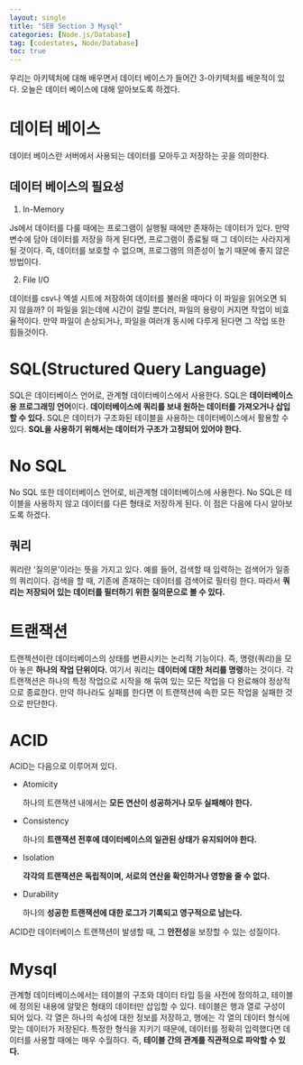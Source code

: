 ```yaml
---
layout: single
title: "SEB Section 3 Mysql"
categories: [Node.js/Database]
tag: [codestates, Node/Database]
toc: true
---
```


우리는 아키텍처에 대해 배우면서 데이터 베이스가 들어간 3-아키텍처를 배운적이 있다. 오늘은 데이터 베이스에 대해 알아보도록 하겠다.

# 데이터 베이스

데이터 베이스란 서버에서 사용되는 데이터를 모아두고 저장하는 곳을 의미한다.

## 데이터 베이스의 필요성

1. In-Memory

Js에서 데이터를 다룰 때에는 프로그램이 실행될 때에만 존재하는 데이터가 있다. 만약 변수에 담아 데이터를 저장을 하게 된다면, 프로그램이 종료될 때 그 데이터는 사라지게 될 것이다. 즉, 데이터를 보호할 수 없으며, 프로그램의 의존성이 높기 때문에 좋지 않은 방법이다.

2. File I/O

데이터를 csv나 엑셀 시트에 저장하여 데이터를 불러올 때마다 이 파일을 읽어오면 되지 않을까? 이 파일을 읽는데에 시간이 걸릴 뿐더러, 파일의 용량이 커지면 작업이 비효율적이다. 만약 파일이 손상되거나, 파일을 여러개 동시에 다루게 된다면 그 작업 또한 힘들것이다.

# SQL(Structured Query Language)

SQL은 데이터베이스 언어로, 관계형 데이터베이스에서 사용한다. SQL은 **데이터베이스 용 프로그래밍 언어**이다. **데이터베이스에 쿼리를 보내 원하는 데이터를 가져오거나 삽입할 수 있다.** SQL은 데이터가 구조화된 테이블을 사용하는 데이터베이스에서 활용할 수 있다. **SQL을 사용하기 위해서는 데이터가 구조가 고정되어 있어야 한다.**

# No SQL

No SQL 또한 데이터베이스 언어로, 비관계형 데이터베이스에 사용한다. No SQL은 테이블을 사용하지 않고 데이터를 다른 형태로 저장하게 된다. 이 점은 다음에 다시 알아보도록 하겠다.

## 쿼리

쿼리란 '질의문'이라는 뜻을 가지고 있다. 예를 들어, 검색할 때 입력하는 검색어가 일종의 쿼리이다. 검색을 할 때, 기존에 존재하는 데이터를 검색어로 필터링 한다. 따라서 **쿼리는 저장되어 있는 데이터를 필터하기 위한 질의문으로 볼 수 있다.**

# 트랜잭션

트랜젝션이란 데이터베이스의 상태를 변환시키는 논리적 기능이다. 즉, 명령(쿼리)을 모아 놓은 **하나의 작업 단위이다.** 여기서 쿼리는 **데이터에 대한 처리를 명령**하는 것이다. 각 트랜잭션은 하나의 특정 작업으로 시작을 해 묶여 있는 모든 작업을 다 완료해야 정상적으로 종료한다. 만약 하나라도 실패를 한다면 이 트랜잭션에 속한 모든 작업을 실패한 것으로 판단한다.

# ACID

ACID는 다음으로 이루어져 있다.

- Atomicity

  하나의 트랜잭션 내에서는 **모든 연산이 성공하거나 모두 실패해야 한다.**

- Consistency

  하나의 **트랜잭션 전후에 데이터베이스의 일관된 상태가 유지되어야 한다.**

- Isolation

  **각각의 트랜잭션은 독립적이며, 서로의 연산을 확인하거나 영향을 줄 수 없다.**

- Durability

  하나의 **성공한 트랜잭션에 대한 로그가 기록되고 영구적으로 남는다.**

ACID란 데이터베이스 트랜잭션이 발생할 때, 그 **안전성**을 보장할 수 있는 성질이다.

# Mysql

관계형 데이터베이스에서는 테이블의 구조와 데이터 타입 등을 사전에 정의하고, 테이블에 정의된 내용에 알맞은 형태의 데이터만 삽입할 수 있다.
테이블은 행과 열로 구성이 되어 있다. 각 열은 하나의 속성에 대한 정보를 저장하고, 행에는 각 열의 데이터 형식에 맞는 데이터가 저장된다. 특정한 형식을 지키기 때문에, 데이터를 정확히 입력했다면 데이터를 사용할 때에는 매우 수월하다. 즉, **테이블 간의 관계를 직관적으로 파악할 수 있다.**
